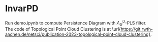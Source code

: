 # InvarPD
Run demo.ipynb to compute Persistence Diagram with $\Lambda_G^U$-PLS filter.  
The code of Topological Point Cloud Clustering is at \url{https://git.rwth-aachen.de/netsci/publication-2023-topological-point-cloud-clustering}.
